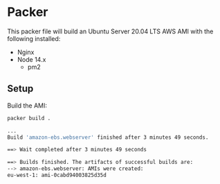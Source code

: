 # Packer

This packer file will build an Ubuntu Server 20.04 LTS AWS AMI with the following installed:

- Nginx
- Node 14.x
  - pm2

## Setup

Build the AMI:

```sh
packer build .

...
Build 'amazon-ebs.webserver' finished after 3 minutes 49 seconds.

==> Wait completed after 3 minutes 49 seconds

==> Builds finished. The artifacts of successful builds are:
--> amazon-ebs.webserver: AMIs were created:
eu-west-1: ami-0cabd94003825d35d
```

